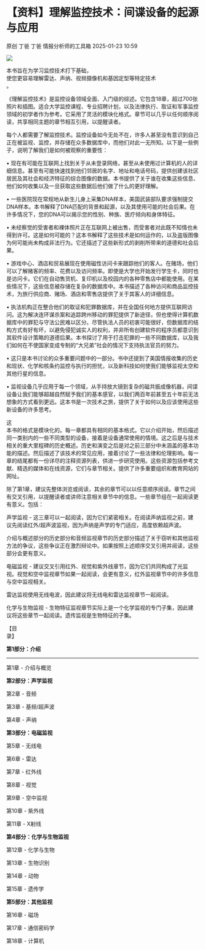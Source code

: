 #  【资料】理解监控技术：间谍设备的起源与应用   
原创 丁爸  丁爸 情报分析师的工具箱   2025-01-23 10:59  
  
![](https://mmbiz.qpic.cn/mmbiz_png/B0AKMb5va5zibUbmuOxIbmibzChjVj2hIYMGic8NnWib0O8O34huxlMB3xV62UsoMyyBEDGw11zsWibjFvFOTZicMkxw/640?wx_fmt=png&from=appmsg "")  
  
本书旨在为学习监控技术打下基础，  
使您更容易理解雷达、声纳、视频摄像机和基因定型等特定技术  
。  
  
《理解监控技术》是监控设备领域全面、入门级的综述。它包含18章，超过700张照片和插图。适合大学监控课程、专业招聘计划，以及法律执行、取证和军事监控领域的初学者作为参考。它采用了灵活的模块化格式。章节可以几乎以任何顺序阅读，共享相同主题的章节相互引用，以提醒读者。  
  
每个人都需要了解监控技术。监控设备如今无处不在，许多人甚至没有意识到自己正在被监视、监控，并存储在众多数据库中，而他们对此一无所知。以下是一些例子，说明了解我们是如何被观察的重要性：  
  
• 现在有可能在互联网上找到关于从未登录网络，甚至从未使用过计算机的人的详细信息。甚至有可能快速找到他们邻居的名字、地址和电话号码，提供创建该社区居民及其社会和经济特征的综合图像的数据。本书提供了关于谁在收集这些信息、他们如何收集以及一旦获取这些数据后他们做了什么的更好理解。  
  
• 一些医院现在常规地从新生儿身上采集DNA样本，美国武装部队要求强制提交DNA样本。本书解释了DNA匹配的背景和起源，以及其使用可能的社会后果。在许多情况下，您的DNA可以揭示您的性别、种族、医疗倾向和身体特征。  
  
• 未经察觉的受害者和裸体照片正在互联网上被出售，而受害者对此既不知情也未得到许可。这是如何可能的？这本书解释了这些技术是如何运作的，以及盗版图像为何可能尚未构成非法行为。它还描述了这些新形式的剥削所带来的道德和社会后果。  
  
• 游戏中心、酒店和贸易展现在使用磁性访问卡来跟踪他们的客人。在赌场，他们可以了解赌客的频率、花费以及访问频率。即使是大学也开始发行学生卡，同时也是访问卡。它们在自动售货机、复印机以及校园内的各种零售店中都能使用。在某些情况下，这些信息被存储在复杂的数据库中。本书描述了各种访问和商品监控技术，为旅行供应商、赌场、酒店和零售店提供了关于其客人的详细信息。  
  
• 执法机构正在整合他们的取证和犯罪数据库，并在全国任何地方提供互联网访问。这为解决连环谋杀案和追踪跨州移动的罪犯提供了新途径，但也使得计算机数据库中的罪犯与守法公民难以区分。尽管执法人员的初衷可能很好，但数据库的结构方式有好有坏，以避免侵犯诚实人的权利，并非所有创建软件的程序员都意识到其软件设计策略的道德后果。本书探讨了用于打击犯罪的一些不同数据库，以及我们如何在不使国家变成专制的“大兄弟”社会的情况下支持执法官员的努力。  
  
• 这只是本书讨论的众多重要问题中的一部分。书中还提到了美国情报收集的历史和现状、化学和核条约监控与执行的担忧，以及新科技如何使我们能够监视太空和其他行星的信息。  
  
• 监视设备几乎应用于每一个领域，从手持放大镜到复杂的磁共振成像机器，间谍设备让我们能够超越自然赋予我们的基本感官，以我们两百年前甚至五十年前无法想象的方式看到更远。这本书是一次技术之旅，提供了关于如何以及应该使用这些新设备的许多思考。  
  
这  
本书的格式是模块化的。每一章都具有相同的基本格式。它以介绍开始，然后描述同一类别内的一些不同类型的设备，接着是设备通常使用的情境。这之后是与技术相关的重大里程碑的历史概述。历史和演变之后是对之前三部分中未涵盖的基本功能的描述。然后描述了该技术的常见应用，接着讨论了一些法律和伦理影响。每一章的结尾都有一份详尽的注释资源列表，供进一步研究使用。这些资源包括参考文献、精选的媒体和在线资源，它们与章节相关。提供了许多重要组织和教育网站的网址。  
  
除了第1章，建议先整体浏览或阅读，其余的章节可以以任意顺序阅读。章节之间有交叉引用，以提醒读者或讲师注意相关章节中的信息。一些章节组在一起阅读更有意义。包括：  
  
声学监视 - 这三章可以一起阅读，因为它们紧密相关。在阅读声纳监视之前，建议先阅读红外/超声波监视，因为声纳是声学的专门适应，高度依赖超声波。  
  
介绍与概述部分的历史部分和音频监视章节的历史部分描述了关于窃听和其他监视方法的争议，这些争议正在激烈辩论中。如果按照上述顺序交叉引用并阅读，这些部分会更有意义。  
  
电磁监视 - 建议交叉引用红外、视觉和紫外线章节，因为它们共同构成了光监视。视觉和空中监视章节如果一起阅读，会更有意义，红外监视章节中的许多信息与空中监视相关。  
  
雷达监视使用无线电波，因此建议将无线电和雷达监视章节一起阅读。  
  
化学与生物监视 - 生物特征监视章节实际上是一个化学监视的专门子集，因此建议将这些章节一起阅读。遗传监视是生物特征的子集。  
  
  
【目  
录】  
  
**第1部分：介绍**  
  
****  
第1章 - 介绍与概览  
  
**第2部分：声学监视**  
  
第2章 - 音频  
  
第3章 - 基频/超声波  
  
第4章 - 声纳  
  
**第3部分：电磁监视**  
  
第5章 - 无线电  
  
第6章 - 雷达  
  
第7章 - 红外线  
  
第8章 - 视觉  
  
第9章 - 空中监视  
  
第10章 - 紫外线  
  
第11章 - X射线  
  
**第4部分：化学与生物监视**  
  
第12章 - 化学与生物  
  
第13章 - 生物识别  
  
第14章 - 动物  
  
第15章 - 遗传学  
  
**第5部分：其他监视**  
  
第16章 - 磁场  
  
第17章 - 通信密码学  
  
第18章 - 计算机  
  
  
